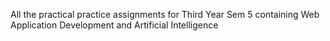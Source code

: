 All the practical practice assignments for Third Year Sem 5
containing Web Application Development and Artificial Intelligence
